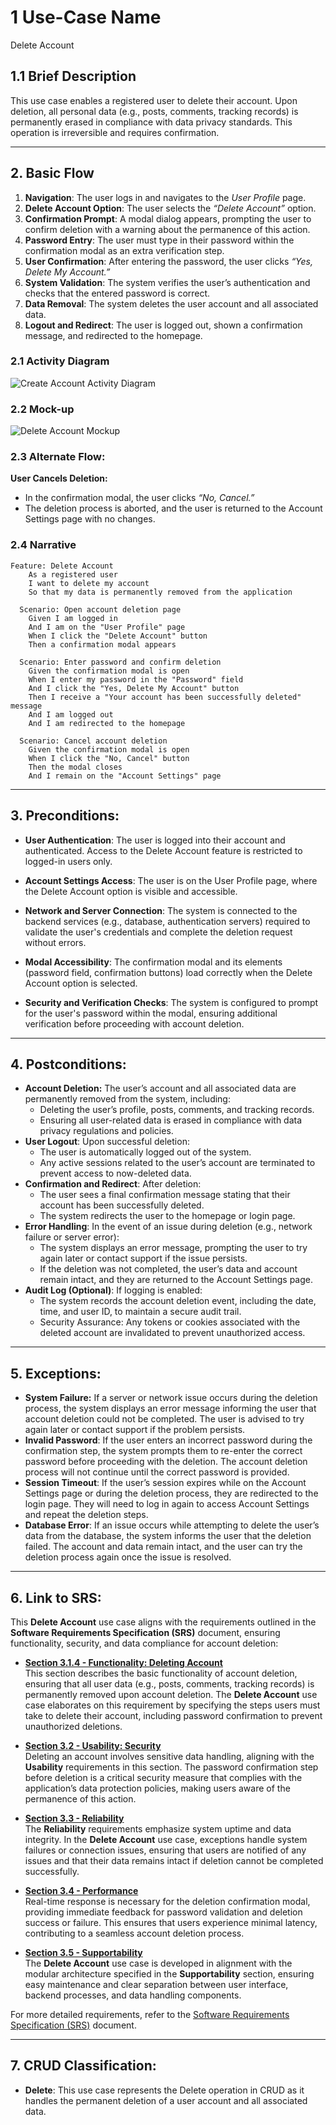 # 1 Use-Case Name
Delete Account

## 1.1 Brief Description

This use case enables a registered user to delete their account. Upon deletion, all personal data (e.g., posts, comments, 
tracking records) is permanently erased in compliance with data privacy standards. This operation is irreversible and 
requires confirmation.

---

## 2. Basic Flow

1. **Navigation**: The user logs in and navigates to the _User Profile_ page.
2. **Delete Account Option**: The user selects the _“Delete Account”_ option.
3. **Confirmation Prompt**: A modal dialog appears, prompting the user to confirm deletion with a warning about the 
permanence of this action.
4. **Password Entry**: The user must type in their password within the confirmation modal as an extra verification step.
5. **User Confirmation**: After entering the password, the user clicks _“Yes, Delete My Account.”_
6. **System Validation**: The system verifies the user’s authentication and checks that the entered password is correct.
7. **Data Removal**: The system deletes the user account and all associated data.
8. **Logout and Redirect**: The user is logged out, shown a confirmation message, and redirected to the homepage.

### 2.1 Activity Diagram
![Create Account Activity Diagram](docs/UCDeleteAccount.drawio.svg)

### 2.2 Mock-up
![Delete Account Mockup](Assets/DeletingAccount.png)

### 2.3 Alternate Flow:

**User Cancels Deletion:**
* In the confirmation modal, the user clicks _“No, Cancel.”_
* The deletion process is aborted, and the user is returned to the Account Settings page with no changes.

### 2.4 Narrative
```gherkin
Feature: Delete Account
    As a registered user
    I want to delete my account
    So that my data is permanently removed from the application
  
  Scenario: Open account deletion page
    Given I am logged in
    And I am on the "User Profile" page
    When I click the "Delete Account" button
    Then a confirmation modal appears

  Scenario: Enter password and confirm deletion
    Given the confirmation modal is open
    When I enter my password in the "Password" field
    And I click the "Yes, Delete My Account" button
    Then I receive a "Your account has been successfully deleted" message
    And I am logged out
    And I am redirected to the homepage

  Scenario: Cancel account deletion
    Given the confirmation modal is open
    When I click the "No, Cancel" button
    Then the modal closes
    And I remain on the "Account Settings" page
```

---

## 3. Preconditions:

* **User Authentication**: The user is logged into their account and authenticated. Access to the Delete Account feature 
is restricted to logged-in users only.

* **Account Settings Access**: The user is on the User Profile page, where the Delete Account option is visible and accessible.

* **Network and Server Connection**: The system is connected to the backend services (e.g., database, authentication servers) 
required to validate the user's credentials and complete the deletion request without errors.

* **Modal Accessibility**: The confirmation modal and its elements (password field, confirmation buttons) load correctly 
when the Delete Account option is selected.

* **Security and Verification Checks**: The system is configured to prompt for the user's password within the modal, ensuring 
additional verification before proceeding with account deletion.

---

## 4. Postconditions:

* **Account Deletion:** The user’s account and all associated data are permanently removed from the system, including:
  * Deleting the user’s profile, posts, comments, and tracking records.
  * Ensuring all user-related data is erased in compliance with data privacy regulations and policies.
* **User Logout**: Upon successful deletion:
  * The user is automatically logged out of the system.
  * Any active sessions related to the user’s account are terminated to prevent access to now-deleted data.
* **Confirmation and Redirect**: After deletion:
  * The user sees a final confirmation message stating that their account has been successfully deleted.
  * The system redirects the user to the homepage or login page.
* **Error Handling**: In the event of an issue during deletion (e.g., network failure or server error):
  * The system displays an error message, prompting the user to try again later or contact support if the issue persists.
  * If the deletion was not completed, the user’s data and account remain intact, and they are returned to the Account Settings page.
* **Audit Log (Optional)**: If logging is enabled:
  * The system records the account deletion event, including the date, time, and user ID, to maintain a secure audit trail.
  * Security Assurance: Any tokens or cookies associated with the deleted account are invalidated to prevent unauthorized access.

---

## 5. Exceptions:

* **System Failure:** If a server or network issue occurs during the deletion process, the system displays an error message 
informing the user that account deletion could not be completed. The user is advised to try again later or contact support 
if the problem persists.
* **Invalid Password**: If the user enters an incorrect password during the confirmation step, the system prompts them 
to re-enter the correct password before proceeding with the deletion. The account deletion process will not continue 
until the correct password is provided.
* **Session Timeout**: If the user’s session expires while on the Account Settings page or during the deletion process, 
they are redirected to the login page. They will need to log in again to access Account Settings and repeat the deletion steps.
* **Database Error**: If an issue occurs while attempting to delete the user’s data from the database, the system informs 
the user that the deletion failed. The account and data remain intact, and the user can try the deletion process again 
once the issue is resolved.

---

## 6. Link to SRS:

This **Delete Account** use case aligns with the requirements outlined in the **Software Requirements Specification (SRS)** document, 
ensuring functionality, security, and data compliance for account deletion:

- **[Section 3.1.4 - Functionality: Deleting Account](SRS.md#314-delete-account)**  
   This section describes the basic functionality of account deletion, ensuring that all user data (e.g., posts, comments, tracking records) is permanently removed upon account deletion. The **Delete Account** use case elaborates on this requirement by specifying the steps users must take to delete their account, including password confirmation to prevent unauthorized deletions.

- **[Section 3.2 - Usability: Security](SRS.md#32-usability)**  
   Deleting an account involves sensitive data handling, aligning with the **Usability** requirements in this section. The password confirmation step before deletion is a critical security measure that complies with the application’s data protection policies, making users aware of the permanence of this action.

- **[Section 3.3 - Reliability](SRS.md#33-reliability)**  
   The **Reliability** requirements emphasize system uptime and data integrity. In the **Delete Account** use case, exceptions handle system failures or connection issues, ensuring that users are notified of any issues and that their data remains intact if deletion cannot be completed successfully.

- **[Section 3.4 - Performance](SRS.md#34-performance)**  
   Real-time response is necessary for the deletion confirmation modal, providing immediate feedback for password validation and deletion success or failure. This ensures that users experience minimal latency, contributing to a seamless account deletion process.

- **[Section 3.5 - Supportability](SRS.md#35-supportability)**  
   The **Delete Account** use case is developed in alignment with the modular architecture specified in the **Supportability** section, ensuring easy maintenance and clear separation between user interface, backend processes, and data handling components.

For more detailed requirements, refer to the [Software Requirements Specification (SRS)](SRS.md) document.

---

## 7. CRUD Classification:
* **Delete**: This use case represents the Delete operation in CRUD as it handles the permanent deletion of a user account 
and all associated data.
